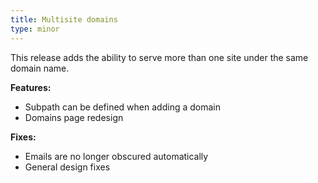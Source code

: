 ```yaml
---
title: Multisite domains
type: minor
---
```


This release adds the ability to serve more than one site under the same domain name.

**Features:**

* Subpath can be defined when adding a domain
* Domains page redesign

**Fixes:**

* Emails are no longer obscured automatically
* General design fixes
